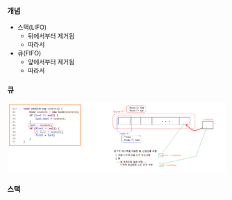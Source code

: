 ### 개념

* 스택(LIFO)
	* 뒤에서부터 제거됨
	* 따라서
* 큐(FIFO)
	* 앞에서부터 제거됨
	* 따라서

### 큐

![queue](https://github.com/nara1030/Algorithm/blob/master/study/img/queue.png)

### 스택